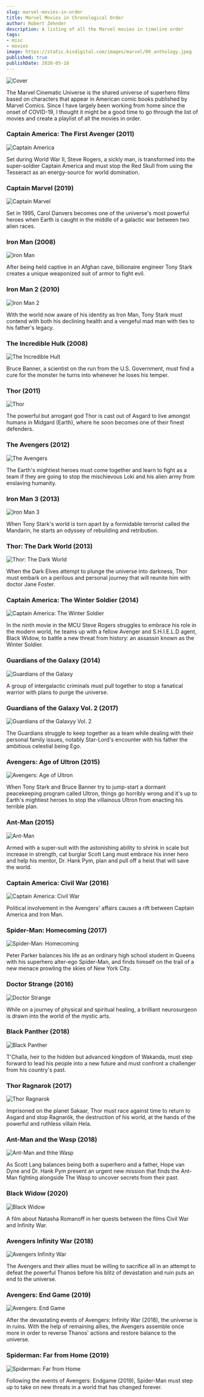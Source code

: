 ```yaml
---
slug: marvel-movies-in-order
title: Marvel Movies in Chronological Order
author: Robert Zehnder
description: A listing of all the Marvel movies in timeline order
tags: 
- misc
- movies
image: https://static.kisdigital.com/images/marvel/00_anthology.jpeg
published: true
publishDate: 2020-05-18
---
```


![Cover](https://static.kisdigital.com/images/marvel/00_anthology.jpeg)

The Marvel Cinematic Universe is the shared universe of superhero films based on characters that appear in American comic books published by Marvel Comics. Since I have largely been working from home since the onset of COVID-19, I thought it might be a good time to go through the list of movies and create a playlist of all the movies in order.

### Captain America: The First Avenger (2011)
![Captain America](https://static.kisdigital.com/images/marvel/01_captain_america.png)

Set during World War II, Steve Rogers, a sickly man, is transformed into the super-soldier Captain America and must stop the Red Skull from using the Tesseract as an energy-source for world domination.

### Captain Marvel (2019)
![Captain Marvel](https://static.kisdigital.com/images/marvel/02_captain_marvel.jpeg)

Set in 1995, Carol Danvers becomes one of the universe's most powerful heroes when Earth is caught in the middle of a galactic war between two alien races.

### Iron Man (2008)
![Iron Man](https://static.kisdigital.com/images/marvel/03_iron_man.jpg)

After being held captive in an Afghan cave, billionaire engineer Tony Stark creates a unique weaponized suit of armor to fight evil.

### Iron Man 2 (2010)
![Iron Man 2](https://static.kisdigital.com/images/marvel/04_iron_man_2.png)

With the world now aware of his identity as Iron Man, Tony Stark must contend with both his declining health and a vengeful mad man with ties to his father's legacy.

### The Incredible Hulk (2008)
![The Incredible Hult](https://static.kisdigital.com/images/marvel/05_the_incredible_hulk.jpg)

Bruce Banner, a scientist on the run from the U.S. Government, must find a cure for the monster he turns into whenever he loses his temper.

### Thor (2011)
![Thor](https://static.kisdigital.com/images/marvel/06_thor.png)

The powerful but arrogant god Thor is cast out of Asgard to live amongst humans in Midgard (Earth), where he soon becomes one of their finest defenders.

### The Avengers (2012)
![The Avengers](https://static.kisdigital.com/images/marvel/07_the_avengers.jpg)

The Earth's mightiest heroes must come together and learn to fight as a team if they are going to stop the mischievous Loki and his alien army from enslaving humanity.

### Iron Man 3 (2013)
![Iron Man 3](https://static.kisdigital.com/images/marvel/08_iron_man_3.jpg)

When Tony Stark's world is torn apart by a formidable terrorist called the Mandarin, he starts an odyssey of rebuilding and retribution.

### Thor: The Dark World (2013)
![Thor: The Dark World](https://static.kisdigital.com/images/marvel/09_thor_the_dark_world.jpg)

When the Dark Elves attempt to plunge the universe into darkness, Thor must embark on a perilous and personal journey that will reunite him with doctor Jane Foster.

### Captain America: The Winter Soldier (2014)
![Captain America: The Winter Soldier](https://static.kisdigital.com/images/marvel/10_captain_america_the_winter_soldier.jpg)

In the ninth movie in the MCU Steve Rogers struggles to embrace his role in the modern world, he teams up with a fellow Avenger and S.H.I.E.L.D agent, Black Widow, to battle a new threat from history: an assassin known as the Winter Soldier.

### Guardians of the Galaxy (2014)
![Guardians of the Galaxy](https://static.kisdigital.com/images/marvel/11_guardians_of_the_galaxy.jpg)

A group of intergalactic criminals must pull together to stop a fanatical warrior with plans to purge the universe.

### Guardians of the Galaxy Vol. 2 (2017)
![Guardians of the Galaxyy Vol. 2](https://static.kisdigital.com/images/marvel/12_guardians_of_the_galaxy_vol_2.jpg)

The Guardians struggle to keep together as a team while dealing with their personal family issues, notably Star-Lord's encounter with his father the ambitious celestial being Ego.

### Avengers: Age of Ultron (2015)
![Avengers: Age of Ultron](https://static.kisdigital.com/images/marvel/13_avengers_age_of_ultron.jpg)

When Tony Stark and Bruce Banner try to jump-start a dormant peacekeeping program called Ultron, things go horribly wrong and it's up to Earth's mightiest heroes to stop the villainous Ultron from enacting his terrible plan.

### Ant-Man (2015)
![Ant-Man](https://static.kisdigital.com/images/marvel/14_ant_man.jpg)

Armed with a super-suit with the astonishing ability to shrink in scale but increase in strength, cat burglar Scott Lang must embrace his inner hero and help his mentor, Dr. Hank Pym, plan and pull off a heist that will save the world.

### Captain America: Civil War (2016)
![Captain America: Civil War](https://static.kisdigital.com/images/marvel/15_captain_america_civil_war.jpeg)

Political involvement in the Avengers' affairs causes a rift between Captain America and Iron Man.

### Spider-Man: Homecoming (2017)
![Spider-Man: Homecoming](https://static.kisdigital.com/images/marvel/16_spiderman_homecoming.jpg)

Peter Parker balances his life as an ordinary high school student in Queens with his superhero alter-ego Spider-Man, and finds himself on the trail of a new menace prowling the skies of New York City.

### Doctor Strange (2016)
![Doctor Strange](https://static.kisdigital.com/images/marvel/17_doctor_strange.jpg)

While on a journey of physical and spiritual healing, a brilliant neurosurgeon is drawn into the world of the mystic arts.

### Black Panther (2018)
![Black Panther](https://static.kisdigital.com/images/marvel/18_black_panther.jpeg)

T'Challa, heir to the hidden but advanced kingdom of Wakanda, must step forward to lead his people into a new future and must confront a challenger from his country's past.

### Thor Ragnarok (2017)
![Thor Ragnarok](https://static.kisdigital.com/images/marvel/19_thor_ragnarok.jpg)

Imprisoned on the planet Sakaar, Thor must race against time to return to Asgard and stop Ragnarök, the destruction of his world, at the hands of the powerful and ruthless villain Hela.

### Ant-Man and the Wasp (2018)
![Ant-Man and thhe Wasp](https://static.kisdigital.com/images/marvel/20_ant_man_and_the_wasp.jpg)

As Scott Lang balances being both a superhero and a father, Hope van Dyne and Dr. Hank Pym present an urgent new mission that finds the Ant-Man fighting alongside The Wasp to uncover secrets from their past.

### Black Widow (2020)
![Black Widow](https://static.kisdigital.com/images/marvel/21_black_widow.jpg)

A film about Natasha Romanoff in her quests between the films Civil War and Infinity War.

### Avengers Infinity War (2018)
![Avengers Infinity War](https://static.kisdigital.com/images/marvel/22_avengers_infinity_war.jpeg)

The Avengers and their allies must be willing to sacrifice all in an attempt to defeat the powerful Thanos before his blitz of devastation and ruin puts an end to the universe.

### Avengers: End Game (2019)
![Avengers: End Game](https://static.kisdigital.com/images/marvel/23_avengers_endgame.jpg)

After the devastating events of Avengers: Infinity War (2018), the universe is in ruins. With the help of remaining allies, the Avengers assemble once more in order to reverse Thanos' actions and restore balance to the universe.

### Spiderman: Far from Home (2019)
![Spiderman: Far from Home](https://static.kisdigital.com/images/marvel/24_spiderman_far_from_home.jpg)

Following the events of Avengers: Endgame (2019), Spider-Man must step up to take on new threats in a world that has changed forever.
